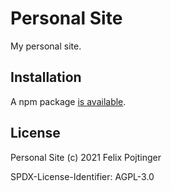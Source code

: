 # Personal Site

My personal site.

## Installation

A npm package [is available](https://www.npmjs.com/package/@pojntfx/personal-site).

## License

Personal Site (c) 2021 Felix Pojtinger

SPDX-License-Identifier: AGPL-3.0
